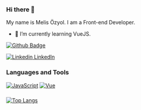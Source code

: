 ### Hi there 👋 
My name is Melis Özyol. I am a Front-end Developer.

- 🌱 I’m currently learning VueJS.

[![Github Badge](https://img.shields.io/badge/-Github-000?style=quare&labelColor=000&logo=Github&logoColor=white&link=link)](https://github.com/ozyolmelis)

[![Linkedin](https://i.stack.imgur.com/gVE0j.png) LinkedIn](https://www.linkedin.com/in/ozyolmelis/)



### Languages and Tools
[![JavaScript](https://img.shields.io/badge/--F7DF1E?logo=javascript&logoColor=000)](https://www.javascript.com/)
[![Vue](https://icons8.com/icon/rY6agKizO9eb/vue-js)](https://vuejs.org/)




###
[![Top Langs](https://github-readme-stats.vercel.app/api/top-langs/?username=ozyolmelis&hide_progress=true)](https://github.com/anuraghazra/github-readme-stats)

<!--
**ozyolmelis/ozyolmelis** is a ✨ _special_ ✨ repository because its `README.md` (this file) appears on your GitHub profile.

Here are some ideas to get you started:

- 🔭 I’m currently working on ...
- 🌱 I’m currently learning ...
- 👯 I’m looking to collaborate on ...
- 🤔 I’m looking for help with ...
- 💬 Ask me about ...
- 📫 How to reach me: ...
- 😄 Pronouns: ...
- ⚡ Fun fact: ...
-->
